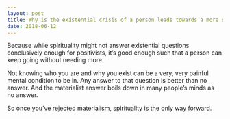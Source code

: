 ```yaml
---
layout: post
title: Why is the existential crisis of a person leads towards a more spiritual approach?
date: 2018-06-12
---
```


<p>Because while spirituality might not answer existential questions conclusively enough for positivists, it’s good enough such that a person can keep going without needing more.</p><p>Not knowing who you are and why you exist can be a very, very painful mental condition to be in. Any answer to that question is better than no answer. And the materialist answer boils down in many people’s minds as no answer.</p><p>So once you’ve rejected materialism, spirituality is the only way forward.</p>
